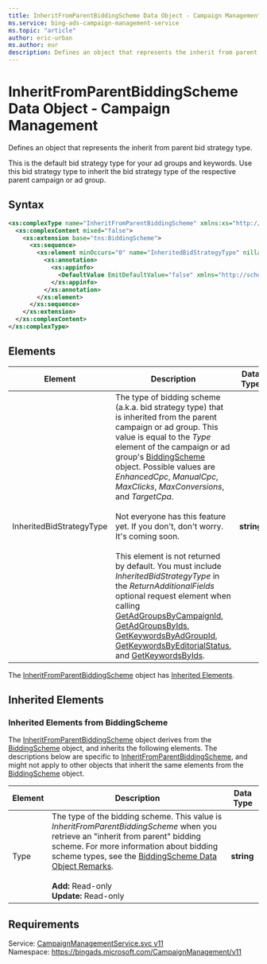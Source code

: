 ```yaml
---
title: InheritFromParentBiddingScheme Data Object - Campaign Management
ms.service: bing-ads-campaign-management-service
ms.topic: "article"
author: eric-urban
ms.author: eur
description: Defines an object that represents the inherit from parent bid strategy type.
---
```

# InheritFromParentBiddingScheme Data Object - Campaign Management
Defines an object that represents the inherit from parent bid strategy type.

This is the default bid strategy type for your ad groups and keywords. Use this bid strategy type to inherit the bid strategy type of the respective parent campaign or ad group.

## Syntax
```xml
<xs:complexType name="InheritFromParentBiddingScheme" xmlns:xs="http://www.w3.org/2001/XMLSchema">
  <xs:complexContent mixed="false">
    <xs:extension base="tns:BiddingScheme">
      <xs:sequence>
        <xs:element minOccurs="0" name="InheritedBidStrategyType" nillable="true" type="xs:string">
          <xs:annotation>
            <xs:appinfo>
              <DefaultValue EmitDefaultValue="false" xmlns="http://schemas.microsoft.com/2003/10/Serialization/" />
            </xs:appinfo>
          </xs:annotation>
        </xs:element>
      </xs:sequence>
    </xs:extension>
  </xs:complexContent>
</xs:complexType>
```

## <a name="elements"></a>Elements

|Element|Description|Data Type|
|-----------|---------------|-------------|
|<a name="inheritedbidstrategytype"></a>InheritedBidStrategyType|The type of bidding scheme (a.k.a. bid strategy type) that is inherited from the parent campaign or ad group. This value is equal to the *Type* element of the campaign or ad group's [BiddingScheme](../campaign-management-service/biddingscheme.md) object. Possible values are *EnhancedCpc*, *ManualCpc*, *MaxClicks*, *MaxConversions*, and *TargetCpa*.<br/><br/> Not everyone has this feature yet. If you don't, don't worry. It's coming soon.<br /><br /> This element is not returned by default. You must include *InheritedBidStrategyType* in the *ReturnAdditionalFields* optional request element when calling [GetAdGroupsByCampaignId](../campaign-management-service/getadgroupsbycampaignid.md), [GetAdGroupsByIds](../campaign-management-service/getadgroupsbyids.md), [GetKeywordsByAdGroupId](../campaign-management-service/getkeywordsbyadgroupid.md), [GetKeywordsByEditorialStatus](../campaign-management-service/getkeywordsbyeditorialstatus.md), and [GetKeywordsByIds](../campaign-management-service/getkeywordsbyids.md).|**string**|

The [InheritFromParentBiddingScheme](inheritfromparentbiddingscheme.md) object has [Inherited Elements](#inheritedelements).

## <a name="inheritedelements"></a>Inherited Elements

### <a name="inheritedelementsbiddingscheme"></a>Inherited Elements from BiddingScheme
The [InheritFromParentBiddingScheme](inheritfromparentbiddingscheme.md) object derives from the [BiddingScheme](biddingscheme.md) object, and inherits the following elements. The descriptions below are specific to [InheritFromParentBiddingScheme](inheritfromparentbiddingscheme.md), and might not apply to other objects that inherit the same elements from the [BiddingScheme](biddingscheme.md) object.  

|Element|Description|Data Type|
|-----------|---------------|-------------|
|<a name="type"></a>Type|The type of the bidding scheme. This value is *InheritFromParentBiddingScheme* when you retrieve an "inherit from parent" bidding scheme. For more information about bidding scheme types, see the [BiddingScheme Data Object Remarks](../campaign-management-service/biddingscheme.md#remarks).<br/><br/>**Add:** Read-only<br/>**Update:** Read-only|**string**|

## Requirements
Service: [CampaignManagementService.svc v11](https://campaign.api.bingads.microsoft.com/Api/Advertiser/CampaignManagement/v11/CampaignManagementService.svc)  
Namespace: https://bingads.microsoft.com/CampaignManagement/v11  

